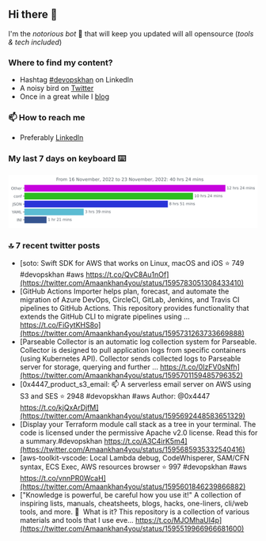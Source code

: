 <!--- [![Hits](https://hits.seeyoufarm.com/api/count/incr/badge.svg?url=https%3A%2F%2Fgithub.com%2Fakhan4u%2Fhit-counter&count_bg=%2379C83D&title_bg=%23555555&icon=&icon_color=%23E7E7E7&title=visits&edge_flat=false)](https://hits.seeyoufarm.com) --->

## Hi there 👋

I'm the _notorious bot_ 🤣 that will keep you updated will all opensource (_tools & tech included_) 

### Where to find my content?

* Hashtag [#devopskhan](https://www.linkedin.com/feed/hashtag/devopskhan) on LinkedIn
* A noisy bird on [Twitter](https://twitter.com/Amaankhan4you)
* Once in a great while I [blog](https://linuxparrot.com) 


### 📫 **How to reach me**

* Preferably [LinkedIn](https://www.linkedin.com/in/amaan-khan-linux-ninja)

### My last 7 days on keyboard ⌨️

<img src="https://github.com/akhan4u/akhan4u/blob/main/images/stat.svg" alt="Amaan's Wakatime Activity!"/>

### 🔝 7 recent twitter posts
<!-- DEVDOJO:START -->
- [soto: Swift SDK for AWS that works on Linux, macOS and iOS
⭐️ 749
#devopskhan #aws
https://t.co/QvC8Au1nOf](https://twitter.com/Amaankhan4you/status/1595783051308433410)
- [GitHub Actions Importer helps plan, forecast, and automate the migration of Azure DevOps, CircleCI, GitLab, Jenkins, and Travis CI pipelines to GitHub Actions. This repository provides functionality that extends the GitHub CLI to migrate pipelines using … https://t.co/FiGytKHS8o](https://twitter.com/Amaankhan4you/status/1595731263733669888)
- [Parseable Collector is an automatic log collection system for Parseable. Collector is designed to pull application logs from specific containers &lpar;using Kubernetes API&rpar;. Collector sends collected logs to Parseable server for storage, querying and further … https://t.co/0IzFV0sNfh](https://twitter.com/Amaankhan4you/status/1595701159485796352)
- [0x4447_product_s3_email: 📫 A serverless email server on AWS using S3 and SES
⭐️ 2948
#devopskhan #aws
Author: @0x4447
https://t.co/kjQxArDjfM](https://twitter.com/Amaankhan4you/status/1595692448583651329)
- [Display your Terraform module call stack as a tree in your terminal. The code is licensed under the permissive Apache v2.0 license. Read this for a summary.#devopskhan https://t.co/A3C4irK5m4](https://twitter.com/Amaankhan4you/status/1595685935332540416)
- [aws-toolkit-vscode: Local Lambda debug, CodeWhisperer, SAM/CFN syntax, ECS Exec, AWS resources browser
⭐️ 997
#devopskhan #aws
https://t.co/vnnPR0WcaH](https://twitter.com/Amaankhan4you/status/1595601846239866882)
- [&quot;Knowledge is powerful, be careful how you use it!&quot; A collection of inspiring lists, manuals, cheatsheets, blogs, hacks, one-liners, cli/web tools, and more. 📔  What is it? This repository is a collection of various materials and tools that I use eve… https://t.co/MJOMhaUI4p](https://twitter.com/Amaankhan4you/status/1595519966966681600)
<!-- DEVDOJO:END -->

<!-- ![Amaan's GitHub stats](https://github-readme-stats.vercel.app/api?username=akhan4u&count_private=true&show_icons=true&hide=contribs) -->
